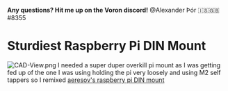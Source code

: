 **Any questions? Hit me up on the Voron discord!** @Alexander Þór 🇮🇸🇬🇧#8355

# Sturdiest Raspberry Pi DIN Mount #

 ![CAD-View.png](https://github.com/Alexander-T-Moss/VoronUsers/blob/master/printer_mods/AlexanderT-Moss/DIN-Mounts/Sturdiest-Pi-DIN-Mount/Images/Without-Background/CAD-View.png)
 I needed a super duper overkill pi mount as I was getting fed up of the one I was using holding the pi very loosely and using M2 self tappers so I remixed [aeresov's raspberry pi DIN mount](https://github.com/VoronDesign/VoronUsers/tree/master/printer_mods/aeresov/Raspberry_Pi_DIN_mount)

